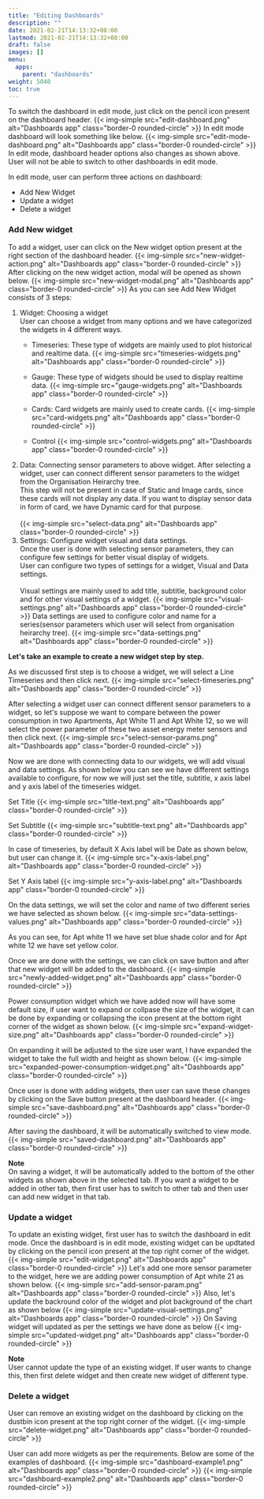 ```yaml
---
title: "Editing Dashboards"
description: ""
date: 2021-02-21T14:13:32+08:00
lastmod: 2021-02-21T14:13:32+08:00
draft: false
images: []
menu:
  apps:
    parent: "dashboards"
weight: 5040
toc: true
---
```


To switch the dashboard in edit mode, just click on the pencil icon present on the dashboard header.
{{< img-simple src="edit-dashboard.png" alt="Dashboards app" class="border-0 rounded-circle" >}}
In edit mode dashboard will look something like below.
{{< img-simple src="edit-mode-dashboard.png" alt="Dashboards app" class="border-0 rounded-circle" >}}
In edit mode, dashboard header options also changes as shown above.
User will not be able to switch to other dashboards in edit mode.

In edit mode, user can perform three actions on dashboard:

  * Add New Widget <br/>
  * Update a widget <br/>
  * Delete a widget

### Add New widget

  To add a widget, user can click on the New widget option present at the right section of the dashboard header.
  {{< img-simple src="new-widget-action.png" alt="Dashboards app" class="border-0 rounded-circle" >}}
  After clicking on the new widget action, modal will be opened as shown below.
  {{< img-simple src="new-widget-modal.png" alt="Dashboards app" class="border-0 rounded-circle" >}}
  As you can see Add New Widget consists of 3 steps:

  1. Widget: Choosing a widget <br/>
    User can choose a widget from many options and we have categorized the widgets in 4 different ways.
      * Timeseries: These type of widgets are mainly used to plot historical and realtime data.
      {{< img-simple src="timeseries-widgets.png" alt="Dashboards app" class="border-0 rounded-circle" >}}

      * Gauge: These type of widgets should be used to display realtime data.
      {{< img-simple src="gauge-widgets.png" alt="Dashboards app" class="border-0 rounded-circle" >}}

      * Cards: Card widgets are mainly used to create cards.
      {{< img-simple src="card-widgets.png" alt="Dashboards app" class="border-0 rounded-circle" >}}

      * Control
      {{< img-simple src="control-widgets.png" alt="Dashboards app" class="border-0 rounded-circle" >}}
  1. Data: Connecting sensor parameters to above widget.
    After selecting a widget, user can connect different sensor parameters to the widget from the Organisation Heirarchy tree. <br/>
    This step will not be present in case of Static and Image cards, since these cards will not display any data. If you want to display sensor data in form of card, we have Dynamic card for that purpose. <br/> <br/>
    {{< img-simple src="select-data.png" alt="Dashboards app" class="border-0 rounded-circle" >}}
  1. Settings: Configure widget visual and data settings. <br/>
    Once the user is done with selecting sensor parameters, they can configure few settings for better visual display of widgets. <br/>
    User can configure two types of settings for a widget, Visual and Data settings. <br/> <br/>
    Visual settings are mainly used to add title, subtitle, background color and for other visual settings of a widget.
    {{< img-simple src="visual-settings.png" alt="Dashboards app" class="border-0 rounded-circle" >}}
    Data settings are used to configure color and name for a series(sensor parameters which user will select from organisation heirarchy tree).
    {{< img-simple src="data-settings.png" alt="Dashboards app" class="border-0 rounded-circle" >}}

  **Let's take an example to create a new widget step by step.**

  As we discussed first step is to choose a widget, we will select a Line Timeseries and then click next.
  {{< img-simple src="select-timeseries.png" alt="Dashboards app" class="border-0 rounded-circle" >}}

  After selecting a widget user can connect different sensor parameters to a widget, so let's suppose we want to compare between the power consumption in two Apartments, Apt White 11 and Apt White 12, so we will select the power parameter of these two asset energy meter sensors and then click next.
  {{< img-simple src="select-sensor-params.png" alt="Dashboards app" class="border-0 rounded-circle" >}}

  Now we are done with connecting data to our widgets, we will add visual and data settings.
  As shown below you can see we have different settings available to configure, for now we will just set the title, subtitle, x axis label and y axis label of the timeseries widget. <br/>

  Set Title
  {{< img-simple src="title-text.png" alt="Dashboards app" class="border-0 rounded-circle" >}}

  Set Subtitle
  {{< img-simple src="subtitle-text.png" alt="Dashboards app" class="border-0 rounded-circle" >}}

  In case of timeseries, by default X Axis label will be Date as shown below, but user can change it.
  {{< img-simple src="x-axis-label.png" alt="Dashboards app" class="border-0 rounded-circle" >}}

  Set Y Axis label
  {{< img-simple src="y-axis-label.png" alt="Dashboards app" class="border-0 rounded-circle" >}}

  On the data settings, we will set the color and name of two different series we have selected as shown below.
  {{< img-simple src="data-settings-values.png" alt="Dashboards app" class="border-0 rounded-circle" >}}

  As you can see, for Apt white 11 we have set blue shade color and for Apt white 12 we have set yellow color.

  Once we are done with the settings, we can click on save button and after that new widget will be added to the dasbhoard.
  {{< img-simple src="newly-added-widget.png" alt="Dashboards app" class="border-0 rounded-circle" >}}

  Power consumption widget which we have added now will have some default size, if user want to expand or collpase the size of the widget, it can be done by expanding or collapsing the icon present at the bottom right corner of the widget as shown below.
  {{< img-simple src="expand-widget-size.png" alt="Dashboards app" class="border-0 rounded-circle" >}}
  
  On expanding it will be adjusted to the size user want, I have expanded the widget to take the full width and height as shown below.
  {{< img-simple src="expanded-power-consumption-widget.png" alt="Dashboards app" class="border-0 rounded-circle" >}}

  Once user is done with adding widgets, then user can save these changes by clicking on the Save button present at the dashboard header.
  {{< img-simple src="save-dashboard.png" alt="Dashboards app" class="border-0 rounded-circle" >}}

  After saving the dashboard, it will be automatically switched to view mode.
  {{< img-simple src="saved-dashboard.png" alt="Dashboards app" class="border-0 rounded-circle" >}}

  **Note** <br/>
  On saving a widget, it will be automatically added to the bottom of the other widgets as shown above in the selected tab.
  If you want a widget to be added in other tab, then first user has to switch to other tab and then user can add new widget in that tab.

### Update a widget

  To update an existing widget, first user has to switch the dashboard in edit mode.
  Once the dashboard is in edit mode, existing widget can be updtated by clicking on the pencil icon present at the top right corner of the widget.
  {{< img-simple src="edit-widget.png" alt="Dashboards app" class="border-0 rounded-circle" >}}
  Let's add one more sensor parameter to the widget, here we are adding power consumption of Apt white 21 as shown below.
  {{< img-simple src="add-sensor-param.png" alt="Dashboards app" class="border-0 rounded-circle" >}}
  Also, let's update the backround color of the widget and plot background of the chart as shown below
  {{< img-simple src="update-visual-settings.png" alt="Dashboards app" class="border-0 rounded-circle" >}}
  On Saving widget will updated as per the settings we have done as below
  {{< img-simple src="updated-widget.png" alt="Dashboards app" class="border-0 rounded-circle" >}}

  **Note** <br/>
  User cannot update the type of an existing widget. If user wants to change this, then first delete widget and then create new widget of different type.

### Delete a widget

  User can remove an existing widget on the dashboard by clicking on the dustbin icon present at the top right corner of the widget.
  {{< img-simple src="delete-widget.png" alt="Dashboards app" class="border-0 rounded-circle" >}}

  User can add more widgets as per the requirements. Below are some of the examples of dashboard.
  {{< img-simple src="dashboard-example1.png" alt="Dashboards app" class="border-0 rounded-circle" >}}
  {{< img-simple src="dashboard-example2.png" alt="Dashboards app" class="border-0 rounded-circle" >}}

